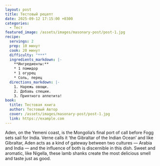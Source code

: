 ```yaml
---
layout: post
title: Тестовый рецепт
date: 2025-09-12 17:15:00 +0300
categories:
  - Тест
featured_image: /assets/images/masonary-post/post-1.jpg
recipe:
  servings: 2
  prep: 10 минут
  cook: 20 минут
  difficulty: "***"
  ingredients_markdown: |-
    **Ингредиенты:**
    * 1 помидор
    * 1 огурец
    * Соль, перец
  directions_markdown: |-
    1. Нарежь овощи.
    2. Добавь специи.
    3. Приятного аппетита!
book:
  title: Тестовая книга
  author: Тестовый Автор
  cover: /assets/images/masonary-post/post-1.jpg
  link: https://example.com
---
```

Aden, on the Yemeni coast, is the Mongolia’s final port of call before Fogg sets sail for India. Verne calls it ‘the Gibraltar of the Indian Ocean’ and like Gibraltar, Aden acts as a kind of gateway between two cultures — Arabia and India — and the influence of both is discernible in this dish. Sweet and aromatic, like Nigella, these lamb shanks create the most delicious smell and taste just as good.
